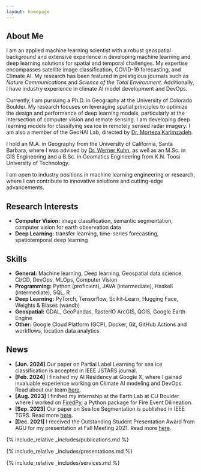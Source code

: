 ```yaml
---
layout: homepage
---
```


## About Me

I am an applied machine learning scientist with a robust geospatial background and extensive experience in developing machine learning and deep learning solutions for spatial and temporal challenges. My expertise encompasses satellite image classification, COVID-19 forecasting, and Climate AI. My research has been featured in prestigious journals such as _Nature Communications_ and _Science of the Total Environment_. Additionally, I have industry experience in climate AI model development and DevOps.

Currently, I am pursuing a Ph.D. in Geography at the University of Colorado Boulder. My research focuses on leveraging spatial principles to optimize the design and performance of deep learning models, particularly at the intersection of computer vision and remote sensing. I am developing deep learning models for classifying sea ice in remotely sensed radar imagery. I am also a member of the GeoHAI Lab, directed by [Dr. Morteza Karimzadeh](https://www.colorado.edu/geography/morteza-karimzadeh).

I hold an M.A. in Geography from the University of California, Santa Barbara, where I was advised by [Dr. Werner Kuhn](https://people.geog.ucsb.edu/~kuhn/), as well as an M.Sc. in GIS Engineering and a B.Sc. in Geomatics Engineering from K.N. Toosi University of Technology.

I am open to industry positions in machine learning engineering or research, where I can contribute to innovative solutions and cutting-edge advancements.

## Research Interests

- **Computer Vision:** image classification, semantic segmentation, computer vision for earth observation data
- **Deep Learning:** transfer learning, time-series forecasting, spatiotemporal deep learning

## Skills
- **General:**	Machine learning, Deep learning, Geospatial data science, CI/CD, DevOps, MLOps, Computer Vision
- **Programming:**	Python (proficient), JAVA (intermediate), Haskell (intermediate), SQL, R
- **Deep Learning:**	PyTorch, Tensorflow, Scikit-Learn, Hugging Face, Weights & Biases (wandb)
- **Geospatial:**	GDAL, GeoPandas, RasterIO ArcGIS, QGIS, Google Earth Engine
- **Other:**	Google Cloud Platform (GCP), Docker, Git, GitHub Actions and workflows, location data analytics

## News

- **[Jun. 2024]** Our paper on Partial Label Learning for sea ice classification is accepted in IEEE JSTARS journal.
- **[Feb. 2024]** I finished my AI Residency at Google X, where I gained invaluable experience working on Climate AI modeling and DevOps. Read about our team [here](https://x.company/projects/bellwether/).
- **[Aug. 2023]** I finihed my internship at the Earth Lab at CU Boulder where I worked on [FiredPy](https://earthlab.colorado.edu/blog/fired-fire-event-dilineation), a Python package for Fire Event Dilineation.
- **[Sep. 2023]** Our paper on Sea Ice Segmentation is published in IEEE TGRS. Read more [here](https://www.tandfonline.com/doi/full/10.1080/01431161.2023.2248560).
- **[Dec. 2021]** I received the Outstanding Student Presentation Award from AGU for my presentation at Fall Meeting 2021. Read more [here](https://www.agu.org/user-profile?cstkey=8cc1bde5-64f1-4758-83c4-e63ebb024ab6).


{% include_relative _includes/publications.md %}

{% include_relative _includes/presentations.md %}

{% include_relative _includes/services.md %}
